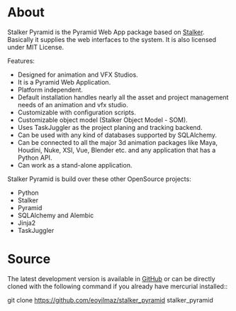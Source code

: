 About
=====

Stalker Pyramid is the Pyramid Web App package based on [Stalker](https://github.com/eoyilmaz/stalker). Basically it
supplies the web interfaces to the system. It is also licensed under MIT License.

Features:
 * Designed for animation and VFX Studios.
 * It is a Pyramid Web Application.
 * Platform independent.
 * Default installation handles nearly all the asset and project management 
   needs of an animation and vfx studio.
 * Customizable with configuration scripts.
 * Customizable object model (Stalker Object Model - SOM).
 * Uses TaskJuggler as the project planing and tracking backend.
 * Can be used with any kind of databases supported by SQLAlchemy.
 * Can be connected to all the major 3d animation packages like Maya, Houdini,
   Nuke, XSI, Vue, Blender etc. and any application that has a Python API.
 * Can work as a stand-alone application.

Stalker Pyramid is build over these other OpenSource projects:
 * Python
 * Stalker
 * Pyramid
 * SQLAlchemy and Alembic
 * Jinja2
 * TaskJuggler

Source
======

The latest development version is available in [GitHub](https://www.github.com/eoyilmaz/stalker_pyramid)
or can be directly cloned with the following command if you already have mercurial installed::

  git clone https://github.com/eoyilmaz/stalker_pyramid stalker_pyramid
